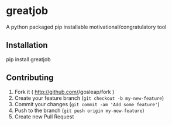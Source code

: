 # greatjob

A python packaged pip installable motivational/congratulatory tool

## Installation

pip install greatjob

## Contributing

1. Fork it ( http://github.com/<my-github-username>/gosleap/fork )
2. Create your feature branch (`git checkout -b my-new-feature`)
3. Commit your changes (`git commit -am 'Add some feature'`)
4. Push to the branch (`git push origin my-new-feature`)
5. Create new Pull Request
